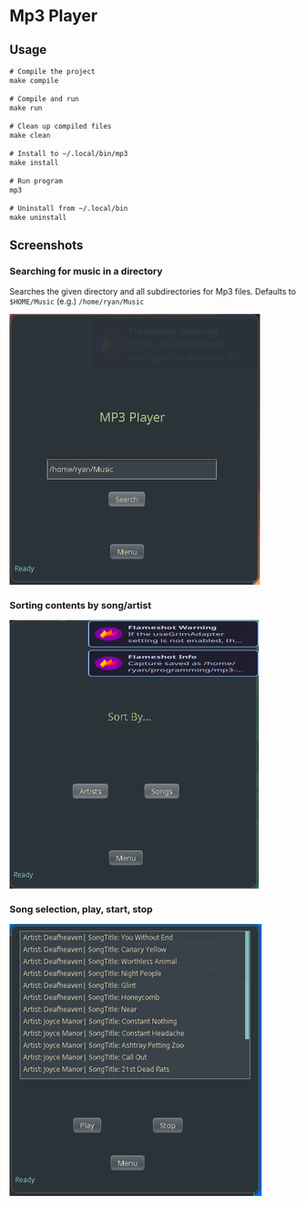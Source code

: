 # Mp3 Player

## Usage
```
# Compile the project
make compile

# Compile and run
make run

# Clean up compiled files
make clean

# Install to ~/.local/bin/mp3
make install

# Run program
mp3

# Uninstall from ~/.local/bin
make uninstall
```

## Screenshots

### Searching for music in a directory
Searches the given directory and all subdirectories for Mp3 files.
Defaults to `$HOME/Music` (e.g.) `/home/ryan/Music`

![Search](screenshots/search.png)

### Sorting contents by song/artist

![Sort By](screenshots/sortby.png)

### Song selection, play, start, stop

![Player](screenshots/player.png)
